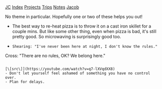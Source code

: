 [JC](/index.html) [Index](/index.html) [Projects](/projects.html) [Trips](/trips.html) [Notes](/notes.html) [Jacob](/about.html)

No theme in particular. Hopefully one or two of these helps you out!

- The best way to re-heat pizza is to throw it on a cast iron skillet for a couple mins. But like some other thing, even when pizza is bad, it's still pretty good. So microwaving is surprisingly good too.
- ```
  Shearing: "I've never been here at night, I don't know the rules."
Cross: "There are no rules, OK? We belong here."
  ```
  
  [\[src\]](https://youtube.com/watch?v=q7-lXVqdXX8)
- Don't let yourself feel ashamed of something you have no control over.
- Plan for delays.

